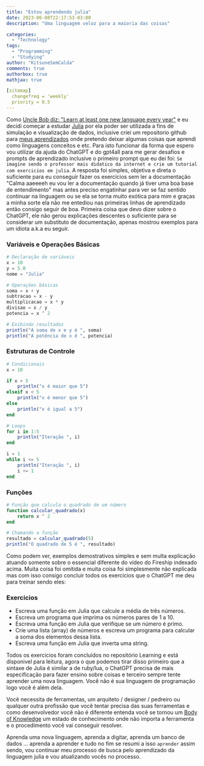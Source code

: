 ```yaml
---
title: "Estou aprendendo julia"
date: 2023-06-08T22:17:53-03:00
description: "Uma linguagem veloz para a maioria das coisas"

categories:
  - "Technology"
tags:
  - "Programming"
  - "Studying"
author: "KitsuneSemCalda"
comments: true
authorbox: true
mathjax: true

[sitemap]
  changefreq = 'weekly'
  priority = 0.5
---
```


Como [Uncle Bob diz: "Learn at least one new language every year"](https://blog.cleancoder.com/uncle-bob/2016/09/01/TheLurn.html) e eu decidi começar a estudar [Julia](https://www.youtube.com/watch?v=JYs_94znYy0&t=23s&ab_channel=Fireship) por ela poder ser utilizada a fins de simulação e visualização de dados, inclusive criei um repositorio github para [meus aprendizados](https://github.com/KitsuneSemCalda/Learning) onde pretendo deixar algumas coisas que aprendi como linguagens conceitos e etc. Para isto funcionar da forma que espero vou utilizar da ajuda do ChatGPT e do gpt4all para me gerar desafios e prompts de aprendizado inclusive o primeiro prompt que eu dei foi: `Se imagine sendo o professor mais didatico da internet e crie um tutorial com exercicios em julia`.
A resposta foi simples, objetiva e direta o suficiente para eu conseguir fazer os exercícios sem ler a documentação "Calma aaeeeeh eu vou ler a documentação quando já tiver uma boa base de entendimento" mas antes preciso engatinhar para ver se faz sentido continuar na linguagem ou se ela se torna muito exótica para mim e graças a minha sorte ela não me entediou nas primeiras linhas de aprendizado então consigo seguir de boa.
Primeira coisa que devo dizer sobre o ChatGPT, ele não gerou explicações descentes o suficiente para se considerar um substituto de documentação, apenas mostrou exemplos para um idiota a.k.a eu seguir.

### Variáveis e Operações Básicas
```julia
# Declaração de variáveis
x = 10
y = 5.0
nome = "Julia"

# Operações básicas
soma = x + y
subtracao = x - y
multiplicacao = x * y
divisao = x / y
potencia = x ^ 2

# Exibindo resultados
println("A soma de x e y é ", soma)
println("A potência de x é ", potencia)
```

### Estruturas de Controle
```julia
# Condicionais
x = 10

if x > 5
    println("x é maior que 5")
elseif x < 5
    println("x é menor que 5")
else
    println("x é igual a 5")
end

# Loops
for i in 1:5
    println("Iteração ", i)
end

i = 1
while i <= 5
    println("Iteração ", i)
    i += 1
end
```

### Funções

```julia
# Função que calcula o quadrado de um número
function calcular_quadrado(x)
    return x ^ 2
end

# Chamando a função
resultado = calcular_quadrado(5)
println("O quadrado de 5 é ", resultado)
```

Como podem ver, exemplos demostrativos simples e sem multa explicação atuando somente sobre o essencial diferente do vídeo do Fireship indexado acima. Muita coisa foi omitida e muita coisa foi simplesmente não explicada mas com isso consigo concluir todos os exercicios que o ChatGPT me deu para treinar sendo eles:

### Exercicios
- Escreva uma função em Julia que calcule a média de três números.
- Escreva um programa que imprima os números pares de 1 a 10.
- Escreva uma função em Julia que verifique se um número é primo.
- Crie uma lista (array) de números e escreva um programa para calcular a soma dos elementos dessa lista.
- Escreva uma função em Julia que inverta uma string.

Todos os exercicios foram concluídos no repositório Learning e está disponivel para leitura, agora o que podemos tirar disso primeiro que a sintaxe de Julia é similar a de ruby/lua, o ChatGPT precisa de mais especificação para fazer ensino sobre coisas e terceiro sempre tente aprender uma nova linguagem. Você não é sua linguagem de programação logo você é além dela.

Você necessita de ferramentas, um arquiteto / designer / pedreiro ou qualquer outra profissão que você tentar precisa das suas ferramentas e como desenvolvedor você não é diferente entenda você se tornou um [Body of Knowledge](https://en.wikipedia.org/wiki/Body_of_knowledge) um estado de conhecimento onde não importa a ferramenta e o procedimento você vai conseguir resolver.

Aprenda uma nova linguagem, aprenda a digitar, aprenda um banco de dados ... aprenda a aprender e tudo no fim se resumi a isso `aprender` assim sendo, vou continuar meu processo de busca pelo aprendizado da linguagem julia e vou atualizando vocês no processo.
